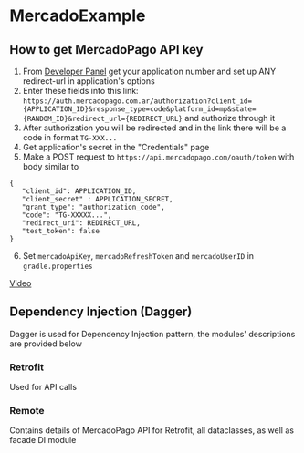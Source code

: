 # MercadoExample

## How to get MercadoPago API key
1. From [Developer Panel](https://www.mercadopago.com.ar/developers/panel/) get your
application number and set up ANY redirect-url in application's options
2. Enter these fields into this link: `https://auth.mercadopago.com.ar/authorization?client_id={APPLICATION_ID}&response_type=code&platform_id=mp&state={RANDOM_ID}&redirect_url={REDIRECT_URL}`
and authorize through it
3. After authorization you will be redirected and in the link there will be a code in format `TG-XXX...`
4. Get application's secret in the "Credentials" page
5. Make a POST request to `https://api.mercadopago.com/oauth/token` with body similar to
```   
{  
   "client_id": APPLICATION_ID,  
   "client_secret" : APPLICATION_SECRET,  
   "grant_type": "authorization_code",  
   "code": "TG-XXXXX...",  
   "redirect_uri": REDIRECT_URL,  
   "test_token": false  
}
```
6. Set `mercadoApiKey`, `mercadoRefreshToken` and `mercadoUserID` in `gradle.properties`


[Video](https://youtu.be/I0yR0awzo0A)

## Dependency Injection (Dagger)
Dagger is used for Dependency Injection pattern, the modules' descriptions are provided below

### Retrofit
Used for API calls

### Remote
Contains details of MercadoPago API for Retrofit, all dataclasses, as well as facade DI module
